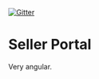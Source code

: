 [![Gitter](https://badges.gitter.im/Laki7877/col-sp-ui.svg)](https://gitter.im/Laki7877/col-sp-ui?utm_source=badge&utm_medium=badge&utm_campaign=pr-badge)
# Seller Portal 
Very angular.
